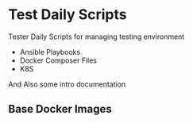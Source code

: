 # Test Daily Scripts

Tester Daily Scripts for managing testing environment

- Ansible Playbooks
- Docker Composer Files
- K8S 

And Also some intro documentation

## Base Docker Images

